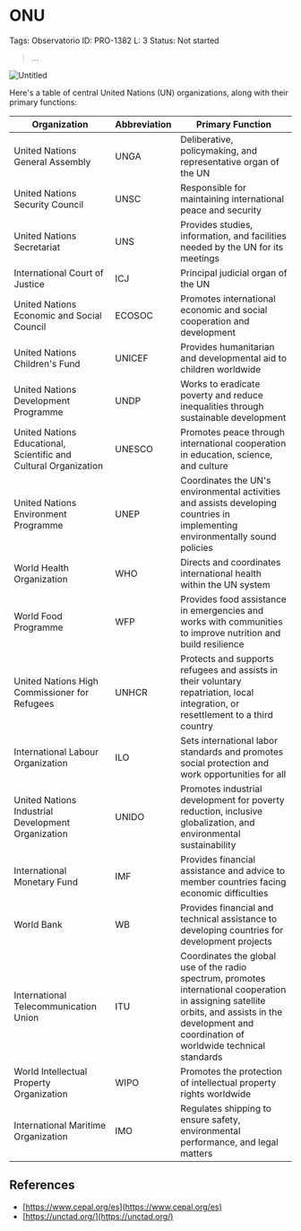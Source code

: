 # ONU

Tags: Observatorio
ID: PRO-1382
L: 3
Status: Not started

> …
> 

![Untitled](ONU%20133956e8f40e819bb5d7fdc1953e7c26/Untitled.png)

Here's a table of central United Nations (UN) organizations, along with their primary functions:

| **Organization** | **Abbreviation** | **Primary Function** |
| --- | --- | --- |
| United Nations General Assembly | UNGA | Deliberative, policymaking, and representative organ of the UN |
| United Nations Security Council | UNSC | Responsible for maintaining international peace and security |
| United Nations Secretariat | UNS | Provides studies, information, and facilities needed by the UN for its meetings |
| International Court of Justice | ICJ | Principal judicial organ of the UN |
| United Nations Economic and Social Council | ECOSOC | Promotes international economic and social cooperation and development |
| United Nations Children's Fund | UNICEF | Provides humanitarian and developmental aid to children worldwide |
| United Nations Development Programme | UNDP | Works to eradicate poverty and reduce inequalities through sustainable development |
| United Nations Educational, Scientific and Cultural Organization | UNESCO | Promotes peace through international cooperation in education, science, and culture |
| United Nations Environment Programme | UNEP | Coordinates the UN's environmental activities and assists developing countries in implementing environmentally sound policies |
| World Health Organization | WHO | Directs and coordinates international health within the UN system |
| World Food Programme | WFP | Provides food assistance in emergencies and works with communities to improve nutrition and build resilience |
| United Nations High Commissioner for Refugees | UNHCR | Protects and supports refugees and assists in their voluntary repatriation, local integration, or resettlement to a third country |
| International Labour Organization | ILO | Sets international labor standards and promotes social protection and work opportunities for all |
| United Nations Industrial Development Organization | UNIDO | Promotes industrial development for poverty reduction, inclusive globalization, and environmental sustainability |
| International Monetary Fund | IMF | Provides financial assistance and advice to member countries facing economic difficulties |
| World Bank | WB | Provides financial and technical assistance to developing countries for development projects |
| International Telecommunication Union | ITU | Coordinates the global use of the radio spectrum, promotes international cooperation in assigning satellite orbits, and assists in the development and coordination of worldwide technical standards |
| World Intellectual Property Organization | WIPO | Promotes the protection of intellectual property rights worldwide |
| International Maritime Organization | IMO | Regulates shipping to ensure safety, environmental performance, and legal matters |

## References

- [https://www.cepal.org/es](https://www.cepal.org/es)
- [https://unctad.org/](https://unctad.org/)